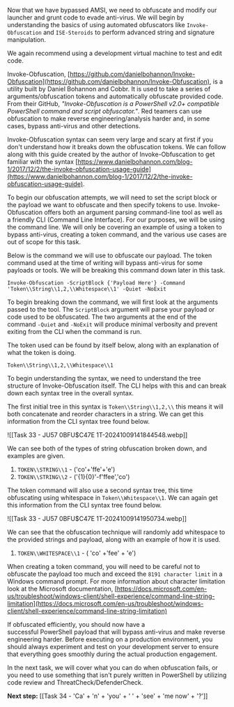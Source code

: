 Now that we have bypassed AMSI, we need to obfuscate and modify our launcher and grunt code to evade anti-virus. We will begin by understanding the basics of using automated obfuscators like `Invoke-Obfuscation` and `ISE-Steroids` to perform advanced string and signature manipulation.  

We again recommend using a development virtual machine to test and edit code.  

Invoke-Obfuscation, [https://github.com/danielbohannon/Invoke-Obfuscation](https://github.com/danielbohannon/Invoke-Obfuscation), is a utility built by Daniel Bohannon and Cobbr. It is used to take a series of arguments/obfuscation tokens and automatically obfuscate provided code. From their GitHub, *"Invoke-Obfuscation is a PowerShell v2.0+ compatible PowerShell command and script obfuscator."*. Red teamers can use obfuscation to make reverse engineering/analysis harder and, in some cases, bypass anti-virus and other detections.  

Invoke-Obfuscation syntax can seem very large and scary at first if you don't understand how it breaks down the obfuscation tokens. We can follow along with this guide created by the author of Invoke-Obfuscation to get familiar with the syntax [https://www.danielbohannon.com/blog-1/2017/12/2/the-invoke-obfuscation-usage-guide](https://www.danielbohannon.com/blog-1/2017/12/2/the-invoke-obfuscation-usage-guide).  

To begin our obfuscation attempts, we will need to set the script block or the payload we want to obfuscate and then specify tokens to use. Invoke-Obfuscation offers both an argument parsing command-line tool as well as a friendly CLI (Command Line Interface). For our purposes, we will be using the command line. We will only be covering an example of using a token to bypass anti-virus, creating a token command, and the various use cases are out of scope for this task.  

Below is the command we will use to obfuscate our payload. The token command used at the time of writing will bypass anti-virus for some payloads or tools. We will be breaking this command down later in this task.

`Invoke-Obfuscation -ScriptBlock {'Payload Here'} -Command 'Token\\String\\1,2,\\Whitespace\\1' -Quiet -NoExit`

To begin breaking down the command, we will first look at the arguments passed to the tool. The `ScriptBlock` argument will parse your payload or code used to be obfuscated. The two arguments at the end of the command `-Quiet` and `-NoExit` will produce minimal verbosity and prevent exiting from the CLI when the command is run.  

The token used can be found by itself below, along with an explanation of what the token is doing.  

`Token\\String\\1,2,\\Whitespace\\1`

To begin understanding the syntax, we need to understand the tree structure of Invoke-Obfuscation itself. The CLI helps with this and can break down each syntax tree in the overall syntax.

The first initial tree in this syntax is `Token\\String\\1,2,\\` this means it will both concatenate and reorder characters in a string. We can get this information from the CLI syntax tree found below.

![[Task 33 - JU57 0BFU$C47E 1T-20241009141844548.webp]]

We can see both of the types of string obfuscation broken down, and examples are given.  

1. `TOKEN\\STRING\\1` - ('co'+'ffe'+'e')
2. `TOKEN\\STRING\\2` - ('{1}{0}'-f'ffee','co')

The token command will also use a second syntax tree, this time obfuscating using whitespace in `Token\\Whitespace\\1`. We can again get this information from the CLI syntax tree found below.

![[Task 33 - JU57 0BFU$C47E 1T-20241009141950734.webp]]

We can see that the obfuscation technique will randomly add whitespace to the provided strings and payload, along with an example of how it is used.  

1. `TOKEN\\WHITESPACE\\1` - ( 'co' +'fee' + 'e')

When creating a token command, you will need to be careful not to obfuscate the payload too much and exceed the `8191 character limit` in a Windows command prompt. For more information about character limitation look at the Microsoft documentation, [https://docs.microsoft.com/en-us/troubleshoot/windows-client/shell-experience/command-line-string-limitation](https://docs.microsoft.com/en-us/troubleshoot/windows-client/shell-experience/command-line-string-limitation)

If obfuscated efficiently, you should now have a successful PowerShell payload that will bypass anti-virus and make reverse engineering harder. Before executing on a production environment, you should always experiment and test on your development server to ensure that everything goes smoothly during the actual production engagement.  

In the next task, we will cover what you can do when obfuscation fails, or you need to use something that isn't purely written in PowerShell by utilizing code review and ThreatCheck/DefenderCheck.

**Next step:** [[Task 34 - 'Ca' + 'n' + 'you' + ' ' + 'see' + 'me now' + '?']]
